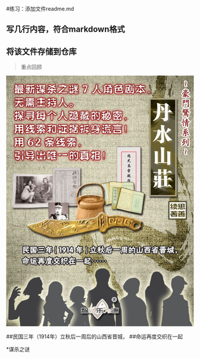 #练习：添加文件readme.md
##     写几行内容，符合markdown格式
##     将该文件存储到仓库

>重点回顾

![](./01.jpg)     

##民国三年（1914年）立秋后一周后的山西省晋城，
##命运再度交织在一起

*谋杀之谜
